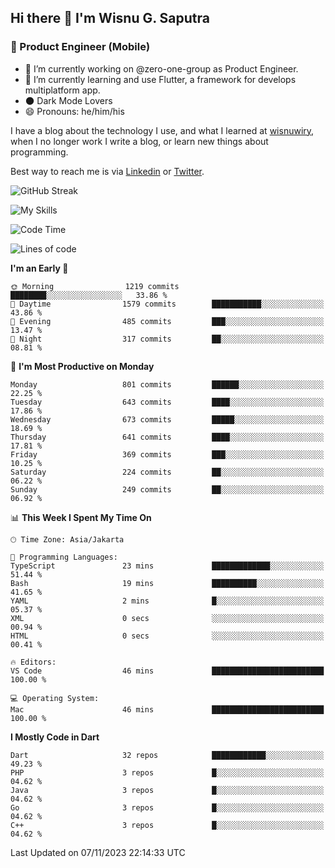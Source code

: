 ## Hi there 👋 I'm Wisnu G. Saputra

### :mobile_phone_off: Product Engineer (Mobile)

- 🔭 I’m currently working on @zero-one-group as Product Engineer.
- 🌱 I’m currently learning and use Flutter, a framework for develops multiplatform app.
- 🌑 Dark Mode Lovers
- 😄 Pronouns: he/him/his

I have a blog about the technology I use, and what I learned at [wisnuwiry](https://wisnuwiry.space/), when I no longer work I write a blog, or learn new things about programming.

Best way to reach me is via [Linkedin](https://www.linkedin.com/in/wisnu-saputra/) or [Twitter](https://twitter.com/wisnuwiry).

![GitHub Streak](https://streak-stats.demolab.com?user=wisnuwiry&theme=dark&hide_border=true)

![My Skills](https://skillicons.dev/icons?i=dart,flutter,kotlin,swift,go,js,css,neovim,git,linux&perline=5)

<!--START_SECTION:waka-->
![Code Time](http://img.shields.io/badge/Code%20Time-826%20hrs%2032%20mins-blue)

![Lines of code](https://img.shields.io/badge/From%20Hello%20World%20I%27ve%20Written-4.6%20million%20lines%20of%20code-blue)

**I'm an Early 🐤** 

```text
🌞 Morning                1219 commits        ████████░░░░░░░░░░░░░░░░░   33.86 % 
🌆 Daytime                1579 commits        ███████████░░░░░░░░░░░░░░   43.86 % 
🌃 Evening                485 commits         ███░░░░░░░░░░░░░░░░░░░░░░   13.47 % 
🌙 Night                  317 commits         ██░░░░░░░░░░░░░░░░░░░░░░░   08.81 % 
```
📅 **I'm Most Productive on Monday** 

```text
Monday                   801 commits         ██████░░░░░░░░░░░░░░░░░░░   22.25 % 
Tuesday                  643 commits         ████░░░░░░░░░░░░░░░░░░░░░   17.86 % 
Wednesday                673 commits         █████░░░░░░░░░░░░░░░░░░░░   18.69 % 
Thursday                 641 commits         ████░░░░░░░░░░░░░░░░░░░░░   17.81 % 
Friday                   369 commits         ███░░░░░░░░░░░░░░░░░░░░░░   10.25 % 
Saturday                 224 commits         ██░░░░░░░░░░░░░░░░░░░░░░░   06.22 % 
Sunday                   249 commits         ██░░░░░░░░░░░░░░░░░░░░░░░   06.92 % 
```


📊 **This Week I Spent My Time On** 

```text
🕑︎ Time Zone: Asia/Jakarta

💬 Programming Languages: 
TypeScript               23 mins             █████████████░░░░░░░░░░░░   51.44 % 
Bash                     19 mins             ██████████░░░░░░░░░░░░░░░   41.65 % 
YAML                     2 mins              █░░░░░░░░░░░░░░░░░░░░░░░░   05.37 % 
XML                      0 secs              ░░░░░░░░░░░░░░░░░░░░░░░░░   00.94 % 
HTML                     0 secs              ░░░░░░░░░░░░░░░░░░░░░░░░░   00.41 % 

🔥 Editors: 
VS Code                  46 mins             █████████████████████████   100.00 % 

💻 Operating System: 
Mac                      46 mins             █████████████████████████   100.00 % 
```

**I Mostly Code in Dart** 

```text
Dart                     32 repos            ████████████░░░░░░░░░░░░░   49.23 % 
PHP                      3 repos             █░░░░░░░░░░░░░░░░░░░░░░░░   04.62 % 
Java                     3 repos             █░░░░░░░░░░░░░░░░░░░░░░░░   04.62 % 
Go                       3 repos             █░░░░░░░░░░░░░░░░░░░░░░░░   04.62 % 
C++                      3 repos             █░░░░░░░░░░░░░░░░░░░░░░░░   04.62 % 
```




 Last Updated on 07/11/2023 22:14:33 UTC
<!--END_SECTION:waka-->

